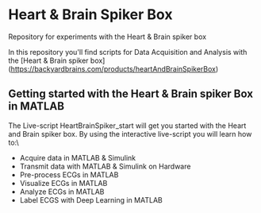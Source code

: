 # Heart & Brain Spiker Box
Repository for experiments with the Heart & Brain spiker box

In this repository you'll find scripts for Data Acquisition and Analysis with the [Heart & Brain spiker box] (https://backyardbrains.com/products/heartAndBrainSpikerBox)

## Getting started with the Heart & Brain spiker Box in MATLAB

The Live-script HeartBrainSpiker_start will get you started with the Heart and Brain spiker box.
By using the interactive live-script you will learn how to:\
* Acquire data in MATLAB & Simulink
* Transmit data with MATLAB & Simulink on Hardware
* Pre-process ECGs in MATLAB
* Visualize ECGs in MATLAB
* Analyze ECGs in MATLAB
* Label ECGS with Deep Learning in MATLAB
